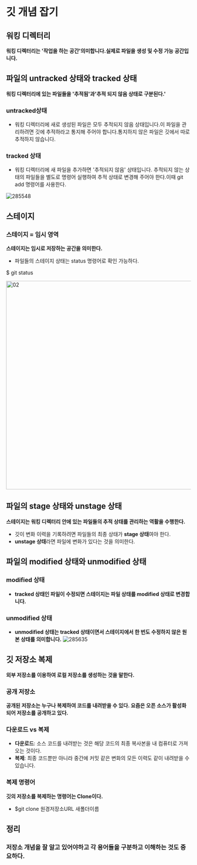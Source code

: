 # 깃 개념 잡기

## 워킹 디렉터리
**워킹 디렉터리는 '작업을 하는 공간'의미합니다.실제로 파일을 생성 및 수정 가능 공간입니다.**

## 파일의 untracked 상태와 tracked 상태
**워킹 디렉터리에 있는 파일들을 '추적됨'과'추적 되지 않음 상태로 구분된다.'**
### untracked상태
- 워킹 디렉터리에 새로 생성된 파일은 모두 추적되지 않음 상태입니다.이 파일을 관리하려면 깃에 추적하라고 통지해 주어야 합니다.통지하지 않은 파일은 깃에서 따로 추적하지 않습니다.
### tracked 상태
- 워킹 디렉터리에 새 파일을 추가하면 '추적되지 않음' 상태입니다. 추적되지 않는 상태의 파일들을 별도로 명령어 실행하여 추적 상태로 변경해 주어야 한다.이때 git add 명령어를 사용한다.

![285548](https://user-images.githubusercontent.com/105197524/196035502-04bc7fe6-aaf7-474d-8827-eb0336c3bab2.png)

## 스테이지
### 스테이지 = 임시 영역
**스테이지는 임시로 저장하는 공간을 의미한다.** <br>

- 파일들의 스테이지 상태는 status 명령어로 확인 가능하다.<br>

$ git status <br>

<img width="567" alt="02" src="https://user-images.githubusercontent.com/105197524/196035645-3902f15f-5b54-4b04-8385-64d70d998953.png">

## 파일의 stage 상태와 unstage 상태
**스테이지는 워킹 디렉터리 안에 있는 파일들의 추적 상태를 관리하는 역활을 수행한다.**
- 깃이 변화 이력을 기록하려면 파일들의 최종 상태가 **stage 상태**여야 한다.
- **unstage 상태**라면 파일에 변화가 있다는 것을 의미한다.

## 파일의 modified 상태와 unmodified 상태

### **modified 상태**
- **tracked 상태인 파일이 수정되면 스테이지는 파일 상태를 modified 상태로 변경합니다.**

### **unmodified 상태**
- **unmodified 상태는 tracked 상태이면서 스테이지에서 한 번도 수정하지 않은 원본 상태를 의미합니다.**
![285635](https://user-images.githubusercontent.com/105197524/196036018-9f5feaf3-da4e-4276-87dd-a1be08fef4d7.png)


## 깃 저장소 복제
**외부 저장소를 이용하여 로컬 저장소를 생성하는 것을 말한다.**

### 공개 저장소
**공개된 저장소는 누구나 복제하여 코드를 내려받을 수 있다. 요즘은 오픈 소스가 활성화되어 저장소를 공개하고 있다.**

### 다운로드 vs 복제
- **다운로드**: 소스 코드를 내려받는 것은 해당 코드의 최종 복사본을 내 컴퓨터로 가져오는 것이다.
- **복제**: 최종 코드뿐만 아니라 중간에 커밋 같은 변화의 모든 이력도 같이 내려받을 수 있습니다.

### 복제 명령어
**깃의 저장소를 복제하는 명령어는 Clone이다.**
- $git clone 원경저장소URL 새폴더이름

## 정리
### **저장소 개념을 잘 알고 있어야하고 각 용어들을 구분하고 이해하는 것도 중요하다.**
